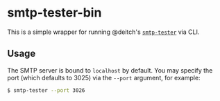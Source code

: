 # smtp-tester-bin

This is a simple wrapper for running @deitch's
[`smtp-tester`](https://github.com/deitch/smtp-tester) via CLI.

## Usage

The SMTP server is bound to `localhost` by default. You may specify the port
(which defaults to 3025) via the `--port` argument, for example:

```sh
$ smtp-tester --port 3026
```
